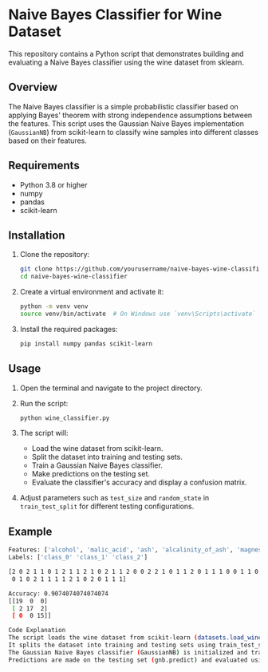 # Naive Bayes Classifier for Wine Dataset

This repository contains a Python script that demonstrates building and evaluating a Naive Bayes classifier using the wine dataset from sklearn.

## Overview

The Naive Bayes classifier is a simple probabilistic classifier based on applying Bayes' theorem with strong independence assumptions between the features. This script uses the Gaussian Naive Bayes implementation (`GaussianNB`) from scikit-learn to classify wine samples into different classes based on their features.

## Requirements

- Python 3.8 or higher
- numpy
- pandas
- scikit-learn

## Installation

1. Clone the repository:
    ```bash
    git clone https://github.com/yourusername/naive-bayes-wine-classifier.git
    cd naive-bayes-wine-classifier
    ```

2. Create a virtual environment and activate it:
    ```bash
    python -m venv venv
    source venv/bin/activate  # On Windows use `venv\Scripts\activate`
    ```

3. Install the required packages:
    ```bash
    pip install numpy pandas scikit-learn
    ```

## Usage

1. Open the terminal and navigate to the project directory.

2. Run the script:
    ```bash
    python wine_classifier.py
    ```

3. The script will:
   - Load the wine dataset from scikit-learn.
   - Split the dataset into training and testing sets.
   - Train a Gaussian Naive Bayes classifier.
   - Make predictions on the testing set.
   - Evaluate the classifier's accuracy and display a confusion matrix.

4. Adjust parameters such as `test_size` and `random_state` in `train_test_split` for different testing configurations.

## Example

```bash
Features: ['alcohol', 'malic_acid', 'ash', 'alcalinity_of_ash', 'magnesium', 'total_phenols', 'flavanoids', 'nonflavanoid_phenols', 'proanthocyanins', 'color_intensity', 'hue', 'od280/od315_of_diluted_wines', 'proline']
Labels: ['class_0' 'class_1' 'class_2']

[2 0 2 1 1 0 1 2 1 1 2 1 0 2 1 1 2 0 0 2 2 1 0 1 1 2 0 1 1 1 0 0 1 1 0 1 2
 0 1 0 2 1 1 1 1 2 1 0 2 0 1 1 1]

Accuracy: 0.9074074074074074
[[19  0  0]
 [ 2 17  2]
 [ 0  0 15]]

Code Explanation
The script loads the wine dataset from scikit-learn (datasets.load_wine()).
It splits the dataset into training and testing sets using train_test_split.
The Gaussian Naive Bayes classifier (GaussianNB) is initialized and trained using gnb.fit.
Predictions are made on the testing set (gnb.predict) and evaluated using metrics.accuracy_score and confusion_matrix.
